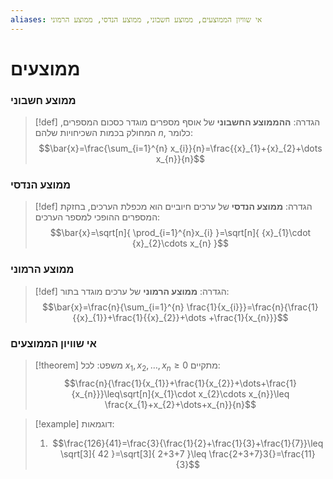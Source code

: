```yaml
---
aliases: אי שוויון הממוצעים, ממוצע חשבוני, ממוצע הנדסי, ממוצע הרמוני
---
```


# ממוצעים


### ממוצע חשבוני
>[!def] הגדרה:
>**ההממוצע החשבוני** של אוסף מספרים מוגדר כסכום המספרים, המחולק בכמות השכיחויות שלהם $n$, כלומר:
>$$\bar{x}=\frac{\sum_{i=1}^{n} x_{i}}{n}=\frac{{x}_{1}+{x}_{2}+\dots x_{n}}{n}$$
>

### ממוצע הנדסי
>[!def] הגדרה:
>**ממוצע הנדסי** של ערכים חיוביים הוא מכפלת הערכים, בחזקת המספרים ההופכי למספר הערכים:
>$$\bar{x}=\sqrt[n]{ \prod_{i=1}^{n}x_{i} }=\sqrt[n]{ {x}_{1}\cdot {x}_{2}\cdots x_{n} }$$

### ממוצע הרמוני
>[!def] הגדרה:
>**ממוצע הרמוני** של ערכים מוגדר בתור:
>$$\bar{x}=\frac{n}{\sum_{i=1}^{n} \frac{1}{x_{i}}}=\frac{n}{\frac{1}{{x}_{1}}+\frac{1}{{x}_{2}}+\dots +\frac{1}{x_{n}}}$$

### אי שוויון הממוצעים
>[!theorem] משפט:
>לכל $x_{1},x_{2},\dots,x_{n}\geq 0$ מתקיים:
>$$\frac{n}{\frac{1}{x_{1}}+\frac{1}{x_{2}}+\dots+\frac{1}{x_{n}}}\leq\sqrt[n]{x_{1}\cdot x_{2}\cdots x_{n}}\leq \frac{x_{1}+x_{2}+\dots+x_{n}}{n}$$


>[!example] דוגמאות:
>1. $$\frac{126}{41}=\frac{3}{\frac{1}{2}+\frac{1}{3}+\frac{1}{7}}\leq \sqrt[3]{ 42 }=\sqrt[3]{ 2+3+7 }\leq \frac{2+3+7}3{}=\frac{11}{3}$$
